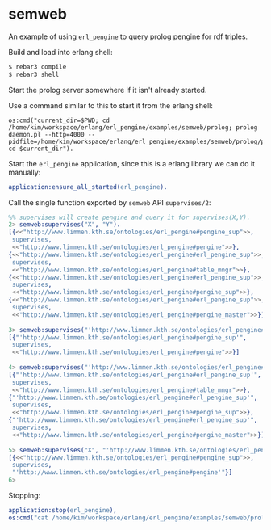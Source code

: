 # semweb

An example of using `erl_pengine` to query prolog pengine for rdf triples. 

Build and load into erlang shell:

```bash
$ rebar3 compile
$ rebar3 shell
```

Start the prolog server somewhere if it isn't already started. 

Use a command similar to this to start it from the erlang shell:
 
```
os:cmd("current_dir=$PWD; cd /home/kim/workspace/erlang/erl_pengine/examples/semweb/prolog; prolog daemon.pl --http=4000 --pidfile=/home/kim/workspace/erlang/erl_pengine/examples/semweb/prolog/pid/http.pid; cd $current_dir").
```

Start the `erl_pengine` application, since this is a erlang library we can do it manually:
 
 ```erlang
 application:ensure_all_started(erl_pengine). 
 ```
 Call the single function exported by `semweb` API `supervises/2`:
 
 ```erlang
 %% supervises will create pengine and query it for supervises(X,Y).
2> semweb:supervises("X", "Y").
[{<<"http://www.limmen.kth.se/ontologies/erl_pengine#pengine_sup">>,
  supervises,
  <<"http://www.limmen.kth.se/ontologies/erl_pengine#pengine">>},
 {<<"http://www.limmen.kth.se/ontologies/erl_pengine#erl_pengine_sup">>,
  supervises,
  <<"http://www.limmen.kth.se/ontologies/erl_pengine#table_mngr">>},
 {<<"http://www.limmen.kth.se/ontologies/erl_pengine#erl_pengine_sup">>,
  supervises,
  <<"http://www.limmen.kth.se/ontologies/erl_pengine#pengine_sup">>},
 {<<"http://www.limmen.kth.se/ontologies/erl_pengine#erl_pengine_sup">>,
  supervises,
  <<"http://www.limmen.kth.se/ontologies/erl_pengine#pengine_master">>}]
  
3> semweb:supervises("'http://www.limmen.kth.se/ontologies/erl_pengine#pengine_sup'", "Y").
[{"'http://www.limmen.kth.se/ontologies/erl_pengine#pengine_sup'",
  supervises,
  <<"http://www.limmen.kth.se/ontologies/erl_pengine#pengine">>}]
  
4> semweb:supervises("'http://www.limmen.kth.se/ontologies/erl_pengine#erl_pengine_sup'", "Y").
[{"'http://www.limmen.kth.se/ontologies/erl_pengine#erl_pengine_sup'",
  supervises,
  <<"http://www.limmen.kth.se/ontologies/erl_pengine#table_mngr">>},
 {"'http://www.limmen.kth.se/ontologies/erl_pengine#erl_pengine_sup'",
  supervises,
  <<"http://www.limmen.kth.se/ontologies/erl_pengine#pengine_sup">>},
 {"'http://www.limmen.kth.se/ontologies/erl_pengine#erl_pengine_sup'",
  supervises,
  <<"http://www.limmen.kth.se/ontologies/erl_pengine#pengine_master">>}]
  
5> semweb:supervises("X", "'http://www.limmen.kth.se/ontologies/erl_pengine#pengine'").
[{<<"http://www.limmen.kth.se/ontologies/erl_pengine#pengine_sup">>,
  supervises,
  "'http://www.limmen.kth.se/ontologies/erl_pengine#pengine'"}]
6> 
 ```
 
 Stopping:
 
 ```erlang
application:stop(erl_pengine),
os:cmd("cat /home/kim/workspace/erlang/erl_pengine/examples/semweb/prolog/pid/http.pid | xargs kill -9").
 ```